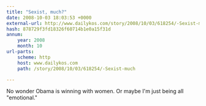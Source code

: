 ```yaml
---
title: "Sexist, much?"
date: 2008-10-03 18:03:53 +0000
external-url: http://www.dailykos.com/story/2008/10/03/618254/-Sexist-much
hash: 878729f3fd18326f60714b1e0a15f31d
annum:
    year: 2008
    month: 10
url-parts:
    scheme: http
    host: www.dailykos.com
    path: /story/2008/10/03/618254/-Sexist-much

---
```


No wonder Obama is winning with women. Or maybe I'm just being all "emotional."
